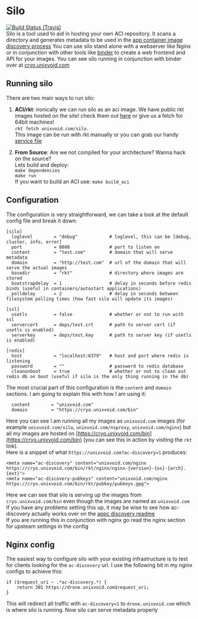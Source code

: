 # Silo
[![Build Status (Travis)](https://travis-ci.org/unixvoid/silo.svg?branch=master)](https://travis-ci.org/unixvoid/silo)  
Silo is a tool used to aid in hosting your own ACI repository. It scans
a directory and generates metadata to be used in the [app container image discovery process](https://github.com/appc/spec/blob/master/spec/discovery.md)
You can use silo stand alone with a webserver like Nginx or in conjunction
with other tools like [binder](https://github.com/unixvoid/binder) to create a web
frontend and API for your images. You can see silo running in conjunction with
binder over at [cryo.unixvoid.com](https://cryo.unixvoid.com/bin)


## Running silo
There are two main ways to run silo:

1. **ACI/rkt**: ironically we can run silo as an aci image. We have public rkt images
hosted on the site! check them out [here](https://cryo.unixvoid.com/bin/rkt/silo/) or
give us a fetch for 64bit machines!  
`rkt fetch unixvoid.com/silo`.   
This image can be run with rkt manually or you can grab
our handy [service file](https://github.com/unixvoid/silo/blob/master/deps/silo.service)

2. **From Source**: Are we not compiled for your architecture? Wanna hack on the source?  
Lets build and deploy:  
`make dependencies`  
`make run`  
If you want to build an ACI use: `make build_aci`

## Configuration
The configuration is very straightforward, we can take a look at the default
config file and break it down.
```
[silo]
  loglevel        = "debug"            # loglevel, this can be [debug, cluster, info, error]
  port            = 8080               # port to listen on
  content         = "test.com"         # domain that will serve metadata
  domain          = "http://test.com"  # url of the domain that will serve the actual images
  basedir         = "rkt"              # directory where images are stored
  bootstrapdelay  = 1                  # delay in seconds before redis binds (useful in containers/autostart applications)
  polldelay       = 2                  # delay in seconds between filesystem polling times (how fast silo will update its images)

[ssl]
  usetls          = false              # whether or not to run with ssl
  servercert      = deps/test.crt      # path to server cert (if usetls is enabled)
  serverkey       = deps/test.key      # path to server key (if usetls is enabled)

[redis]
  host            = "localhost:6379"   # host and port where redis is listening
  password        = ""                 # password to redis database
  cleanonboot     = true               # whether or not to clean out redis db on boot (useful if silo is the only thing running in the db)
```

The most crucial part of this configuration is the `content` and `domain` sections.
I am going to explain this with how I am using it:
```
  content        = "unixvoid.com"
  domain         = "https://cryo.unixvoid.com/bin"
```
Here you can see I am running all my images as `unixvoid.com` images (for example
`unixvoid.com/silo`, `unixvoid.com/nsproxy`, `unixvoid.com/nginx`) but all my images
are hosted on [https://cryo.unixvoid.com/bin](https://cryo.unixvoid.com/bin) (you can
see this in action by visiting the `rkt` link).  
Here is a snippet of what `https://unixvoid.com?ac-discovery=1` produces:
```
<meta name="ac-discovery" content="unixvoid.com/nginx https://cryo.unixvoid.com/bin/rkt/nginx/nginx-{version}-{os}-{arch}.{ext}">
<meta name="ac-discovery-pubkeys" content="unixvoid.com/nginx https://cryo.unixvoid.com/bin/rkt/pubkey/pubkeys.gpg">
```
Here we can see that silo is serving up the images from `cryo.unixvoid.com/bin` 
even though the images are named as `unixvoid.com`  
If you have any problems setting this up, it may be wise to see how ac-discovery
actually works over on the [appc discovery readme](https://github.com/appc/spec/blob/master/spec/discovery.md)  
If you are running this in conjunction with nginx go read the nginx section for
upsteam settings in the config


## Nginx config
The easiest way to configure silo with your existing infrastructure is to test
for clients looking for the `ac-discovery` url.  I use the following bit in my
nginx configs to achieve this:  

```
if ($request_uri ~ .*ac-discovery.*) {
	return 301 https://drone.unixvoid.com$request_uri;
}
```
This will redirect all traffic with `ac-discovery=1` to `drone.unixvoid.com`
which is where silo is running. Now silo can serve metadata properly
